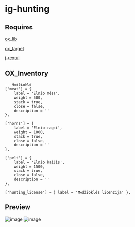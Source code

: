 # ig-hunting

## Requires 

[ox_lib](https://github.com/overextended/ox_lib)

[ox_target](https://github.com/overextended/ox_target)

[j-textui](https://github.com/Jaareet/j-textui)

## OX_Inventory
	-- Medžioklė
	['meat'] = {
		label = 'Elnio mėsa',
		weight = 500,
		stack = true,
		close = false,
		description = ''
	},

	['horns'] = {
		label = 'Elnio ragai',
		weight = 1000,
		stack = true,
		close = false,
		description = ''
	},

	['pelt'] = {
		label = 'Elnio kailis',
		weight = 1500,
		stack = true,
		close = false,
		description = ''
	},
	
	['hunting_license'] = { label = 'Medžioklės licenzija' },

## Preview

![image](https://user-images.githubusercontent.com/110096365/223500527-4e915c66-92d0-4e91-ab1b-e0130fa77e03.png)
![image](https://user-images.githubusercontent.com/110096365/223500875-d9293044-3e3d-467a-94b8-5ed1edab8591.png)
